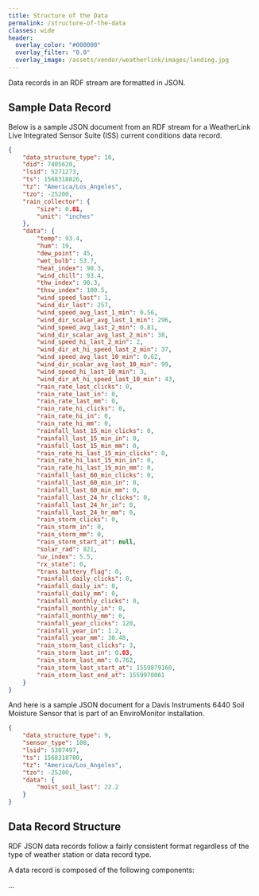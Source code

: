 ```yaml
---
title: Structure of the Data
permalink: /structure-of-the-data
classes: wide
header:
  overlay_color: "#000000"
  overlay_filter: "0.0"
  overlay_image: /assets/vendor/weatherlink/images/landing.jpg
---
```


Data records in an RDF stream are formatted in JSON.

## Sample Data Record

Below is a sample JSON document from an RDF stream for a WeatherLink Live Integrated Sensor Suite (ISS) current conditions data record.

```json
{
	"data_structure_type": 10,
	"did": 7405620,
	"lsid": 5271273,
	"ts": 1568318826,
	"tz": "America/Los_Angeles",
	"tzo": -25200,
	"rain_collector": {
		"size": 0.01,
		"unit": "inches"
	},
	"data": {
		"temp": 93.4,
		"hum": 19,
		"dew_point": 45,
		"wet_bulb": 53.7,
		"heat_index": 90.3,
		"wind_chill": 93.4,
		"thw_index": 90.3,
		"thsw_index": 100.5,
		"wind_speed_last": 1,
		"wind_dir_last": 257,
		"wind_speed_avg_last_1_min": 0.56,
		"wind_dir_scalar_avg_last_1_min": 296,
		"wind_speed_avg_last_2_min": 0.81,
		"wind_dir_scalar_avg_last_2_min": 38,
		"wind_speed_hi_last_2_min": 2,
		"wind_dir_at_hi_speed_last_2_min": 37,
		"wind_speed_avg_last_10_min": 0.62,
		"wind_dir_scalar_avg_last_10_min": 99,
		"wind_speed_hi_last_10_min": 3,
		"wind_dir_at_hi_speed_last_10_min": 43,
		"rain_rate_last_clicks": 0,
		"rain_rate_last_in": 0,
		"rain_rate_last_mm": 0,
		"rain_rate_hi_clicks": 0,
		"rain_rate_hi_in": 0,
		"rain_rate_hi_mm": 0,
		"rainfall_last_15_min_clicks": 0,
		"rainfall_last_15_min_in": 0,
		"rainfall_last_15_min_mm": 0,
		"rain_rate_hi_last_15_min_clicks": 0,
		"rain_rate_hi_last_15_min_in": 0,
		"rain_rate_hi_last_15_min_mm": 0,
		"rainfall_last_60_min_clicks": 0,
		"rainfall_last_60_min_in": 0,
		"rainfall_last_60_min_mm": 0,
		"rainfall_last_24_hr_clicks": 0,
		"rainfall_last_24_hr_in": 0,
		"rainfall_last_24_hr_mm": 0,
		"rain_storm_clicks": 0,
		"rain_storm_in": 0,
		"rain_storm_mm": 0,
		"rain_storm_start_at": null,
		"solar_rad": 821,
		"uv_index": 5.5,
		"rx_state": 0,
		"trans_battery_flag": 0,
		"rainfall_daily_clicks": 0,
		"rainfall_daily_in": 0,
		"rainfall_daily_mm": 0,
		"rainfall_monthly_clicks": 0,
		"rainfall_monthly_in": 0,
		"rainfall_monthly_mm": 0,
		"rainfall_year_clicks": 120,
		"rainfall_year_in": 1.2,
		"rainfall_year_mm": 30.48,
		"rain_storm_last_clicks": 3,
		"rain_storm_last_in": 0.03,
		"rain_storm_last_mm": 0.762,
		"rain_storm_last_start_at": 1559879160,
		"rain_storm_last_end_at": 1559970061
	}
}
```

And here is a sample JSON document for a Davis Instruments 6440 Soil Moisture Sensor that is part of an EnviroMonitor installation.

```json
{
	"data_structure_type": 9,
	"sensor_type": 108,
	"lsid": 5307497,
	"ts": 1568318700,
	"tz": "America/Los_Angeles",
	"tzo": -25200,
	"data": {
		"moist_soil_last": 22.2
	}
}
```

## Data Record Structure

RDF JSON data records follow a fairly consistent format regardless of the type of weather station or data record type.

A data record is composed of the following components:

...

